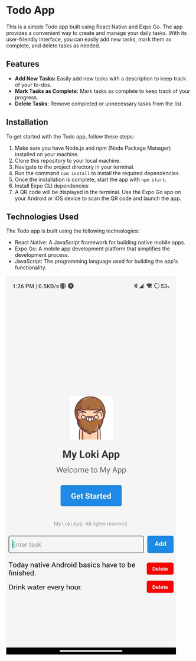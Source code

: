 # Todo App

This is a simple Todo app built using React Native and Expo Go. The app provides a convenient way to create and manage your daily tasks. With its user-friendly interface, you can easily add new tasks, mark them as complete, and delete tasks as needed.

## Features

- **Add New Tasks:** Easily add new tasks with a description to keep track of your to-dos.
- **Mark Tasks as Complete:** Mark tasks as complete to keep track of your progress.
- **Delete Tasks:** Remove completed or unnecessary tasks from the list.

## Installation

To get started with the Todo app, follow these steps:

1. Make sure you have Node.js and npm (Node Package Manager) installed on your machine.
2. Clone this repository to your local machine.
3. Navigate to the project directory in your terminal.
4. Run the command `npm install` to install the required dependencies.
5. Once the installation is complete, start the app with `npm start`.
6. Install Expo CLI dependencies
7. A QR code will be displayed in the terminal. Use the Expo Go app on your Android or iOS device to scan the QR code and launch the app.

## Technologies Used

The Todo app is built using the following technologies:

- React Native: A JavaScript framework for building native mobile apps.
- Expo Go: A mobile app development platform that simplifies the development process.
- JavaScript: The programming language used for building the app's functionality.


![ScreenShot](11.jpg)



